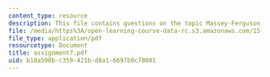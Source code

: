```yaml
---
content_type: resource
description: This file contains questions on the topic Massey-Ferguson, 1980.
file: /media/https%3A/open-learning-course-data-rc.s3.amazonaws.com/15-414-financial-management-summer-2003/b18a590bc359421bd8a16697b0c78001_assignment7.pdf
file_type: application/pdf
resourcetype: Document
title: assignment7.pdf
uid: b18a590b-c359-421b-d8a1-6697b0c78001
---
```

